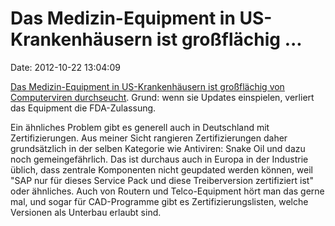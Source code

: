 Das Medizin-Equipment in US-Krankenhäusern ist großflächig \...
===============================================================

Date: 2012-10-22 13:04:09

[Das Medizin-Equipment in US-Krankenhäusern ist großflächig von
Computerviren
durchseucht](http://www.technologyreview.com/news/429616/computer-viruses-are-rampant-on-medical-devices/).
Grund: wenn sie Updates einspielen, verliert das Equipment die
FDA-Zulassung.

Ein ähnliches Problem gibt es generell auch in Deutschland mit
Zertifizierungen. Aus meiner Sicht rangieren Zertifizierungen daher
grundsätzlich in der selben Kategorie wie Antiviren: Snake Oil und dazu
noch gemeingefährlich. Das ist durchaus auch in Europa in der Industrie
üblich, dass zentrale Komponenten nicht geupdated werden können, weil
\"SAP nur für dieses Service Pack und diese Treiberversion zertifiziert
ist\" oder ähnliches. Auch von Routern und Telco-Equipment hört man das
gerne mal, und sogar für CAD-Programme gibt es Zertifizierungslisten,
welche Versionen als Unterbau erlaubt sind.
